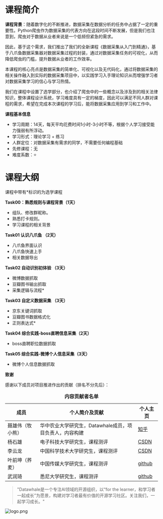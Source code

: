 ﻿# 课程简介

**课程背景**：随着数字化的不断推进，数据采集在数据分析的任务中占据了一定的重要性。Python爬虫作为数据采集的代表方向在这段时间不断发展，但是我们也注意到，爬虫对于数据从业者来说是一个低频但紧急的需求。

因此，基于这个需求，我们推出了我们的全新课程《数据采集从入门到精通》，基于八爪鱼数据采集器对数据采集过程的封装，通过对数据采集任务的可视化，从而降低爬虫的门槛，提升数据从业者的工作效率。

本课程的核心亮点是数据采集的简单化、可视化以及无代码化，通过将数据采集的相关操作融入到实际的数据采集项目中，以实践学习入手理论知识从而增强学习者对数据采集学习的信心与学习热情。

我们在课程中设置了选学部分，也介绍了爬虫中的一些概念以及涉及到的相关法律知识，整体课程设计系统，学习难度具有一定的梯度，因此可以满足不同人群对课程的需求，希望在完成本次课程的学习后，能将数据采集应用到学习和工作中。

**课程基本信息**

- 学习周期：14天，每天平均花费时间1小时-3小时不等，根据个人学习接受能力强弱有所浮动。
- 学习形式：理论学习 + 练习
- 人群定位：对数据采集有需求的同学，不需要任何编程基础
- 先修课程：无
- 难度系数：⭐

# 课程大纲

课程中带有*标识的为选学课程

**Task00：熟悉规则与课程背景（1天）**

- 组队、修改群昵称。
- 熟悉打卡规则。
- 学习课程的相关背景

**Task01 认识八爪鱼 （2天）**

- 八爪鱼界面认识
- 八爪鱼快速上手
- 相关数据导出

**Task02 自动识别初体验 （3天）**

- 微博数据抓取
- 豆瓣图书输出抓取
- 采集逻辑与流程*

**Task03 自定义数据采集 （3天）**

- 京东关键词抓取
- 豆瓣图书数据格式化
- 正则表达式*

**Task04  综合实践-boss直聘信息采集（2天）**

- boss直聘职位数据抓取

**Task05  综合实践-微博个人信息采集（3天）**

- 微博个人信息数据抓取

**致谢**

感谢以下成员对项目推进作出的贡献（排名不分先后）：

<table align="center" style="width:100%;">
  <caption><b>内容贡献者名单</b></caption>
<thead>
  <tr>
    <th>成员</th>
    <th>个人简介及贡献</th>
    <th>个人主页</th>
  </tr>
</thead>
<tbody>
  <tr>
    <td><span style="font-weight:normal;font-style:normal;text-decoration:none">聂雄伟（牧小熊）</span></td>
    <td><span style="font-weight:normal;font-style:normal;text-decoration:none">华中农业大学研究生，Datawhale成员，项目负责人，内容构建 </td>
    <td><a href="https://www.zhihu.com/people/muxiaoxiong">知乎</a></td>
  </tr>
    <tr>
    <td><span style="font-weight:normal;font-style:normal;text-decoration:none">杨石雄</span></td>
    <td><span style="font-weight:normal;font-style:normal;text-decoration:none">电子科技大学研究生，课程测评 </td>
    <td><a href="https://blog.csdn.net/Eric___Young?spm=1011.2124.3001.5343">CSDN</a></td>
  </tr>
    </tr>
    <tr>
    <td><span style="font-weight:normal;font-style:normal;text-decoration:none">李云龙</span></td>
    <td><span style="font-weight:normal;font-style:normal;text-decoration:none">中国科学技术大学研究生，课程测评 </td>
    <td><a href="https://blog.csdn.net/li_kin?type=blog">CSDN</a></td>
  </tr>
</tr>
    </tr>
    <tr>
    <td><span style="font-weight:normal;font-style:normal;text-decoration:none">叶前坤（荞麦）</span></td>
    <td><span style="font-weight:normal;font-style:normal;text-decoration:none">中国传媒大学研究生，课程测评 </td>
    <td><a href="https://purebuckwheat.github.io/">github</a></td>
  </tr>
  </tr>
    </tr>
    <tr>
    <td><span style="font-weight:normal;font-style:normal;text-decoration:none">武润琦</span></td>
    <td><span style="font-weight:normal;font-style:normal;text-decoration:none">悉尼大学研究生，课程测评 </td>
    <td><a href="https://github.com/Allonsy-ops">github</a></td>
  </tr>
</tbody>
</table> 

> "Datawhale是一个专注AI领域的开源组织，以“for the learner，和学习者一起成长”为愿景，构建对学习者最有价值的开源学习社区。关注我们，一起学习成长。"

![logo.png](https://camo.githubusercontent.com/8578ee173c78b587d5058439bbd0b98fa39c173def229a8c3d957e62aac0b649/68747470733a2f2f696d672d626c6f672e6373646e696d672e636e2f323032303039313330313032323639382e706e67237069635f63656e746572)
